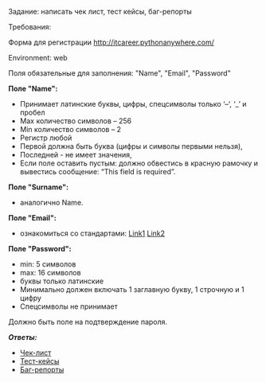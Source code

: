 Задание: написать чек лист, тест кейсы, баг-репорты

Требования:

Форма для регистрации http://itcareer.pythonanywhere.com/ 
 
Environment: web 
 
Поля обязательные для заполнения: "Name", "Email", "Password" 

**Поле "Name":** 
- Принимает латинские буквы, цифры, спецсимволы только ‘–‘, ‘_’ и пробел 
- Max количество символов – 256
- Min количество символов – 2
- Регистр любой 
- Первой должна быть буква (цифры и символы первыми нельзя), 
- Последней - не имеет значения, 
- Если поле оставить пустым: должно обвестись в красную рамочку и вывестись сообщение: “This field is required”. 
 
**Поле "Surname":** 
- аналогично Name. 
 
**Поле "Email":**
- ознакомиться со стандартами: [Link1](https://tools.ietf.org/html/rfc3696#page-5) [Link2](https://tools.ietf.org/html/rfc2822#section-3.4.1)  
 
**Поле "Password":** 
- min: 5 символов
- max: 16 символов
- буквы только латинские 
- Минимально должен включать 1 заглавную букву, 1 строчную и 1 цифру
- Спецсимволы не принимает

Должно быть поле на подтверждение пароля.

_**Ответы:**_

- [Чек-лист](https://docs.google.com/spreadsheets/d/1JqJy-Op6X_ycz2aTGmpEgXe4OWvt3T2T5-BdnYqisII/edit?gid=0#gid=0)
- [Тест-кейсы](https://docs.google.com/spreadsheets/d/1JqJy-Op6X_ycz2aTGmpEgXe4OWvt3T2T5-BdnYqisII/edit?gid=298107433#gid=298107433)
- [Баг-репорты](https://docs.google.com/spreadsheets/d/1JqJy-Op6X_ycz2aTGmpEgXe4OWvt3T2T5-BdnYqisII/edit?gid=1281624137#gid=1281624137)
